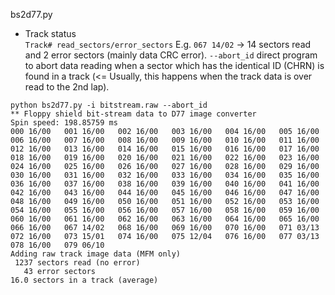 bs2d77.py


* Track status  
  `Track# read_sectors/error_sectors`
  E.g. `067 14/02` -> 14 sectors read and 2 error sectors (mainly data CRC error). `--abort_id` direct program to abort data reading when a sector which has the identical ID (CHRN) is found in a track (<= Usually, this happens when the track data is over read to the 2nd lap).  
```
python bs2d77.py -i bitstream.raw --abort_id
** Floppy shield bit-stream data to D77 image converter
Spin speed: 198.85759 ms
000 16/00   001 16/00   002 16/00   003 16/00   004 16/00   005 16/00
006 16/00   007 16/00   008 16/00   009 16/00   010 16/00   011 16/00
012 16/00   013 16/00   014 16/00   015 16/00   016 16/00   017 16/00
018 16/00   019 16/00   020 16/00   021 16/00   022 16/00   023 16/00
024 16/00   025 16/00   026 16/00   027 16/00   028 16/00   029 16/00
030 16/00   031 16/00   032 16/00   033 16/00   034 16/00   035 16/00
036 16/00   037 16/00   038 16/00   039 16/00   040 16/00   041 16/00
042 16/00   043 16/00   044 16/00   045 16/00   046 16/00   047 16/00
048 16/00   049 16/00   050 16/00   051 16/00   052 16/00   053 16/00
054 16/00   055 16/00   056 16/00   057 16/00   058 16/00   059 16/00
060 16/00   061 16/00   062 16/00   063 16/00   064 16/00   065 16/00
066 16/00   067 14/02   068 16/00   069 16/00   070 16/00   071 03/13
072 16/00   073 15/01   074 16/00   075 12/04   076 16/00   077 03/13
078 16/00   079 06/10
Adding raw track image data (MFM only)
 1237 sectors read (no error)
   43 error sectors
16.0 sectors in a track (average)
```

